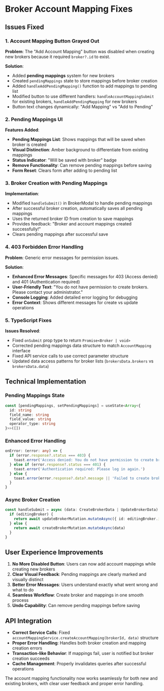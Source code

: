 # Broker Account Mapping Fixes

## Issues Fixed

### 1. Account Mapping Button Grayed Out
**Problem**: The "Add Account Mapping" button was disabled when creating new brokers because it required `broker?.id` to exist.

**Solution**: 
- Added **pending mappings** system for new brokers
- Created `pendingMappings` state to store mappings before broker creation
- Added `handleAddPendingMapping()` function to add mappings to pending list
- Modified button to use different handlers: `handleAccountMappingSubmit` for existing brokers, `handleAddPendingMapping` for new brokers
- Button text changes dynamically: "Add Mapping" vs "Add to Pending"

### 2. Pending Mappings UI
**Features Added**:
- **Pending Mappings List**: Shows mappings that will be saved when broker is created
- **Visual Distinction**: Amber background to differentiate from existing mappings
- **Status Indicator**: "Will be saved with broker" badge
- **Remove Functionality**: Can remove pending mappings before saving
- **Form Reset**: Clears form after adding to pending list

### 3. Broker Creation with Pending Mappings
**Implementation**:
- Modified `handleSubmit()` in BrokerModal to handle pending mappings
- After successful broker creation, automatically saves all pending mappings
- Uses the returned broker ID from creation to save mappings
- Provides feedback: "Broker and account mappings created successfully!"
- Clears pending mappings after successful save

### 4. 403 Forbidden Error Handling
**Problem**: Generic error messages for permission issues.

**Solution**:
- **Enhanced Error Messages**: Specific messages for 403 (Access denied) and 401 (Authentication required)
- **User-Friendly Text**: "You do not have permission to create brokers. Please contact your administrator."
- **Console Logging**: Added detailed error logging for debugging
- **Error Context**: Shows different messages for create vs update operations

### 5. TypeScript Fixes
**Issues Resolved**:
- Fixed `onSubmit` prop type to return `Promise<Broker | void>`
- Corrected pending mappings data structure to match `AccountMapping` interface
- Fixed API service calls to use correct parameter structure
- Updated data access patterns for broker lists (`brokersData.brokers` vs `brokersData.data`)

## Technical Implementation

### Pending Mappings State
```typescript
const [pendingMappings, setPendingMappings] = useState<Array<{
  id: string
  field_name: string
  field_value: string
  operator_type: string
}>>([])
```

### Enhanced Error Handling
```typescript
onError: (error: any) => {
  if (error.response?.status === 403) {
    toast.error('Access denied: You do not have permission to create brokers.')
  } else if (error.response?.status === 401) {
    toast.error('Authentication required: Please log in again.')
  } else {
    toast.error(error.response?.data?.message || 'Failed to create broker')
  }
}
```

### Async Broker Creation
```typescript
const handleSubmit = async (data: CreateBrokerData | UpdateBrokerData) => {
  if (editingBroker) {
    return await updateBrokerMutation.mutateAsync({ id: editingBroker.id, brokerData: data })
  } else {
    return await createBrokerMutation.mutateAsync(data)
  }
}
```

## User Experience Improvements

1. **No More Disabled Button**: Users can now add account mappings while creating new brokers
2. **Clear Visual Feedback**: Pending mappings are clearly marked and visually distinct
3. **Better Error Messages**: Users understand exactly what went wrong and what to do
4. **Seamless Workflow**: Create broker and mappings in one smooth process
5. **Undo Capability**: Can remove pending mappings before saving

## API Integration

- **Correct Service Calls**: Fixed `accountMappingService.createAccountMapping(brokerId, data)` structure
- **Proper Error Handling**: Handles both broker creation and mapping creation errors
- **Transaction-like Behavior**: If mappings fail, user is notified but broker creation succeeds
- **Cache Management**: Properly invalidates queries after successful operations

The account mapping functionality now works seamlessly for both new and existing brokers, with clear user feedback and proper error handling.